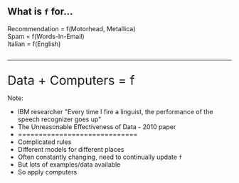 ## What is `f` for...

<div class="fragment"  style="font-size: 1em">
Recommendation = f(Motorhead, Metallica)
</div>

<div class="fragment"  style="font-size: 1em">
Spam = f(Words-In-Email)
</div>

<div class="fragment"  style="font-size: 1em">
Italian = f(English)
</div>

<div class="fragment" style="font-size: 2em">
<hr />
Data + Computers = f
</div>

Note:
- IBM researcher "Every time I fire a linguist, the performance of the speech recognizer goes up"
- The Unreasonable Effectiveness of Data - 2010 paper
- =============================
- Complicated rules
- Different models for different places
- Often constantly changing, need to continually update `f`
- But lots of examples/data available
- So apply computers